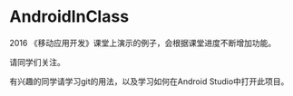 # AndroidInClass
2016 《移动应用开发》课堂上演示的例子，会根据课堂进度不断增加功能。

请同学们关注。

有兴趣的同学请学习git的用法，以及学习如何在Android Studio中打开此项目。
